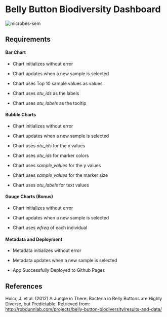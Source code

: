 # Belly Button Biodiversity Dashboard

![microbes-sem](https://github.com/melisatahiraj/belly-button-challenge-14/assets/147450801/138ca8b4-4c84-4b6a-a76c-a41b92428d86)

## Requirements

#### Bar Chart 

- Chart initializes without error

- Chart updates when a new sample is selected

- Chart uses Top 10 sample values as values

- Chart uses *otu_ids* as the labels

- Chart uses *otu_labels* as the tooltip

#### Bubble Charts

- Chart initializes without error

- Chart updates when a new sample is selected

- Chart uses *otu_ids* for the x values

- Chart uses *otu_ids* for marker colors

- Chart uses *sample_values* for the y values

- Chart uses *sample_values* for the marker size

- Chart uses *otu_labels* for text values

#### Gauge Charts (Bonus)

- Chart initializes without error

- Chart updates when a new sample is selected

- Chart uses *wfreq* of each individual

#### Metadata and Deployment

- Metadata initializes without error

- Metadata updates when a new sample is selected

- App Successfully Deployed to Github Pages


## References

Hulcr, J. et al. (2012) A Jungle in There: Bacteria in Belly Buttons are Highly Diverse, but Predictable. Retrieved from: http://robdunnlab.com/projects/belly-button-biodiversity/results-and-data/

